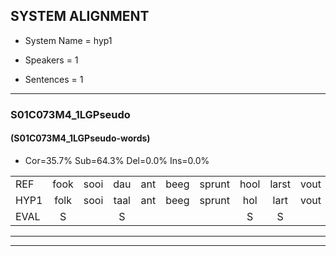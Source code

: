 
## SYSTEM ALIGNMENT

- System Name = hyp1

- Speakers = 1

- Sentences = 1

---

### S01C073M4_1LGPseudo

#### (S01C073M4_1LGPseudo-words)

- Cor=35.7%	Sub=64.3%	Del=0.0%	Ins=0.0%

|  |  |  |  |  |  |  |  |  |  |  |  |  |  |  |  |  |  |  |  |  |  |  |  |  |  |  |  |  |  |  |  |  |  |  |  |  |  |  |  |  |  |  |
|:--- |:---:|:---:|:---:|:---:|:---:|:---:|:---:|:---:|:---:|:---:|:---:|:---:|:---:|:---:|:---:|:---:|:---:|:---:|:---:|:---:|:---:|:---:|:---:|:---:|:---:|:---:|:---:|:---:|:---:|:---:|:---:|:---:|:---:|:---:|:---:|:---:|:---:|:---:|:---:|:---:|:---:|:---:|
| REF | fook | sooi | dau | ant | beeg | sprunt | hool | larst | vout | zwoei | fam | rachts | vaap | sprieuw | keng | swoers | doer | plirt | jien | blard | guul | hoekt | * | neeuw | * | noork | vid | zans | leum | haans | spaai | sjalt | heik | sank | roen | frijk | eem | schard | grek | dron | snaaf | stuid |
| HYP1 | folk | sooi | taal | ant | beeg | sprunt | hol | lart | vout | swo | van | racht | vaap | spreeuw | keng | swoors | door | splirt | gien | blart | gen | hokt | s | neeuw | ho | noork | vit | sans | lum | haans | spai | shalt | hek | sank | broen | frijk | éém | schart | grek | dron | snaaf | stuit |
| EVAL | S |  | S |  |  |  | S | S |  | S | S | S |  | S |  | S | S | S | S | S | S | S | S |  | S |  | S | S | S |  | S | S | S |  | S |  | S | S |  |  |  | S |
---

---

